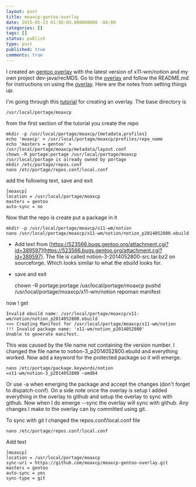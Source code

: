 ```yaml
---
layout: post
title: moaxcp-gentoo-overlay
date: 2015-05-23 01:56:03.000000000 -04:00
categories: []
tags: []
status: publish
type: post
published: true
comments: true
---
```

I created an [gentoo overlay](https://github.com/moaxcp/moaxcp-gentoo-overlay) with the latest version of x11-wm/notion
and my own project dev-java/recMD5. Go to the <a href="https://github.com/moaxcp/moaxcp-gentoo-overlay">overlay</a> and
follow the README.md for instructions on using the [overlay](https://github.com/moaxcp/moaxcp-gentoo-overlay). Here are
the notes from setting things up.

I'm going through this [tutorial](https://wiki.gentoo.org/wiki/Overlay/Local_overlay) for creating an overlay. The base
directory is

    /usr/local/portage/moaxcp

from the first section of the tutorial you create the repo

    mkdir -p /usr/local/portage/moaxcp/{metadata,profiles}
    echo 'moaxcp' > /usr/local/portage/moaxcp/profiles/repo_name
    echo 'masters = gentoo' > /usr/local/portage/moaxcp/metadata/layout.conf
    chown -R portage:portage /usr/local/portage/moaxcp
    /usr/local/portage is already owned by portage
    mkdir /etc/portage/repos.conf
    nano /etc/portage/repos.conf/local.conf

add the following text, save and exit

    [moaxcp]
    location = /usr/local/portage/moaxcp
    masters = gentoo
    auto-sync = no

Now that the repo is create put a package in it

    mkdir -p /usr/local/portage/moaxcp/x11-wm/notion
    nano /usr/local/portage/moaxcp/x11-wm/notion/notion_p2014052800.ebuild

* Add text from [https://523566.bugs.gentoo.org/attachment.cgi?id=389597](https://523566.bugs.gentoo.org/attachment.cgi?id=389597). The file is called notion-3-2014052800-src.tar.bz2 on sourceforge. Which looks similar to what the ebuild looks for.
* save and exit

    chown -R portage:portage /usr/local/portage/moaxcp
    pushd /usr/local/portage/moaxcp/x11-wm/notion
    repoman manifest

now I get

    Invalid ebuild name: /usr/local/portage/moaxcp/x11-wm/notion/notion_p2014052800.ebuild
    >>> Creating Manifest for /usr/local/portage/moaxcp/x11-wm/notion
    !!! Invalid package name: 'x11-wm/notion_p2014052800'
    Unable to generate manifest.

This was caused by the file name not containing the version number. I changed the file name to notion-3_p2014052800.ebuild and everything worked. Now add a keyword for the protected package so it will emerge.

    nano /etc/portage/package.keywords/notion
    =x11-wm/notion-3_p2014052800 ~amd64

Or use -a when emerging the package and accept the changes (don't forget to dispatch-conf). On a side note once the overlay is setup I added everything in the overlay to github and setup the overlay to sync with github. Now when I do emerge --sync the overlay will sync with github. Any changes I make to the overlay can by committed using git.

To sync with git I changed the repos.conf/local.conf file

    nano /etc/portage/repos.conf/local.conf

Add text

    [moaxcp]
    location = /usr/local/portage/moaxcp
    sync-uri = https://github.com/moaxcp/moaxcp-gentoo-overlay.git
    masters = gentoo
    auto-sync = yes
    sync-type = git

